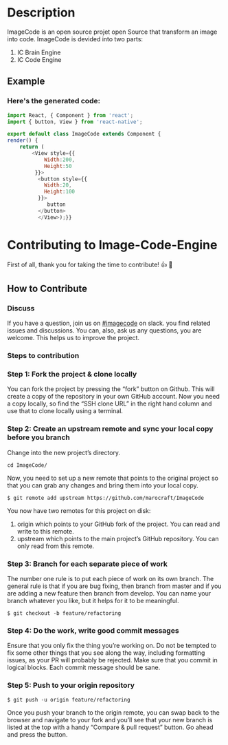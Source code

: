 # Description
ImageCode is an open source projet open Source that transform an image into code. ImageCode is devided into two parts: 
1. IC Brain Engine
2. IC Code Engine
## Example

### Here's the generated code:
```javascript
import React, { Component } from 'react';
import { button, View } from 'react-native';

export default class ImageCode extends Component {
render() {
    return (
        <View style={{
            Width:200,
            Height:50
         }}>
          <button style={{
            Width:20,
            Height:100
          }}>
             button
          </button>
          </View>);}}
```
# Contributing to Image-Code-Engine
First of all, thank you for taking the time to contribute! 👍 🎉
## How to Contribute
### Discuss
If you have a question, join us on [#imagecode](https://agile-irb-bnp.slack.com/messages/CCJFHDRDK/) on slack. you find related issues and discussions. You can, also, ask us any questions, you are welcome. This helps us to improve the project.
### Steps to contribution 
### Step 1: Fork the project & clone locally
You can fork the project by pressing the “fork” button on Github. This will create a copy of the repository in your own GitHub account. 
Now you need a copy locally, so find the “SSH clone URL” in the right hand column and use that to clone locally using a terminal.
### Step 2: Create an upstream remote and sync your local copy before you branch
Change into the new project’s directory.
```
cd ImageCode/
```
Now, you need to set up a new remote that points to the original project so that you can grab any changes and bring them into your local copy. 
```
$ git remote add upstream https://github.com/marocraft/ImageCode
```
You now have two remotes for this project on disk:
1.	origin which points to your GitHub fork of the project. You can read and write to this remote.
2.	upstream which points to the main project’s GitHub repository. You can only read from this remote.
### Step 3: Branch for each separate piece of work
The number one rule is to put each piece of work on its own branch.
The general rule is that if you are bug fixing, then branch from master and if you are adding a new feature then branch from develop. 
You can name your branch whatever you like, but it helps for it to be meaningful. 
```
$ git checkout -b feature/refactoring
```
### Step 4: Do the work, write good commit messages
Ensure that you only fix the thing you’re working on. Do not be tempted to fix some other things that you see along the way, including formatting issues, as your PR will probably be rejected.
Make sure that you commit in logical blocks. Each commit message should be sane. 

### Step 5: Push to your origin repository
```
$ git push -u origin feature/refactoring
```
Once you push your branch to the origin remote, you can swap  back to the browser and navigate to your fork and you’ll see that your new branch is listed at the top with a handy “Compare & pull request” button.
Go ahead and press the button.






